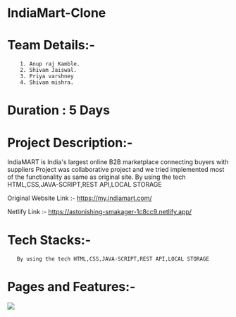 # IndiaMart-Clone

# Team Details:-
        1. Anup raj Kamble.
        2. Shivam Jaiswal.
        3. Priya varshney
        4. Shivam mishra.
   
# Duration : 5 Days
# Project Description:-
 IndiaMART is India's largest online B2B marketplace connecting buyers with suppliers
 Project was collaborative project and we tried implemented most of the functionality as same as original site.
 By using the tech HTML,CSS,JAVA-SCRIPT,REST API,LOCAL STORAGE
  
  Original Website Link :- https://my.indiamart.com/
  
  Netlify Link :- https://astonishing-smakager-1c8cc9.netlify.app/
  
# Tech Stacks:- 
       By using the tech HTML,CSS,JAVA-SCRIPT,REST API,LOCAL STORAGE
       
# Pages and Features:- 
<img src="https://shivam-jaiswal-portfolio.vercel.app/indiamartAnim.gif"/>
